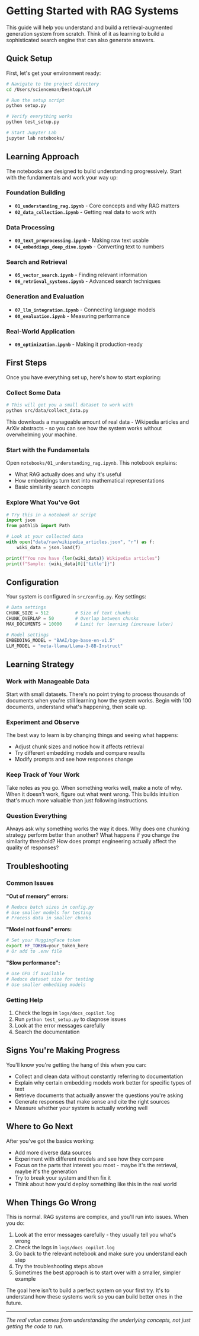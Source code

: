 # Getting Started with RAG Systems

This guide will help you understand and build a retrieval-augmented generation system from scratch. Think of it as learning to build a sophisticated search engine that can also generate answers.

## Quick Setup

First, let's get your environment ready:

```bash
# Navigate to the project directory
cd /Users/scienceman/Desktop/LLM

# Run the setup script
python setup.py

# Verify everything works
python test_setup.py

# Start Jupyter Lab
jupyter lab notebooks/
```

## Learning Approach

The notebooks are designed to build understanding progressively. Start with the fundamentals and work your way up:

### Foundation Building
- **`01_understanding_rag.ipynb`** - Core concepts and why RAG matters
- **`02_data_collection.ipynb`** - Getting real data to work with

### Data Processing
- **`03_text_preprocessing.ipynb`** - Making raw text usable
- **`04_embeddings_deep_dive.ipynb`** - Converting text to numbers

### Search and Retrieval
- **`05_vector_search.ipynb`** - Finding relevant information
- **`06_retrieval_systems.ipynb`** - Advanced search techniques

### Generation and Evaluation
- **`07_llm_integration.ipynb`** - Connecting language models
- **`08_evaluation.ipynb`** - Measuring performance

### Real-World Application
- **`09_optimization.ipynb`** - Making it production-ready

## First Steps

Once you have everything set up, here's how to start exploring:

### Collect Some Data

```bash
# This will get you a small dataset to work with
python src/data/collect_data.py
```

This downloads a manageable amount of real data - Wikipedia articles and ArXiv abstracts - so you can see how the system works without overwhelming your machine.

### Start with the Fundamentals

Open `notebooks/01_understanding_rag.ipynb`. This notebook explains:
- What RAG actually does and why it's useful
- How embeddings turn text into mathematical representations
- Basic similarity search concepts

### Explore What You've Got

```python
# Try this in a notebook or script
import json
from pathlib import Path

# Look at your collected data
with open("data/raw/wikipedia_articles.json", "r") as f:
    wiki_data = json.load(f)

print(f"You now have {len(wiki_data)} Wikipedia articles")
print(f"Sample: {wiki_data[0]['title']}")
```

## Configuration

Your system is configured in `src/config.py`. Key settings:

```python
# Data settings
CHUNK_SIZE = 512          # Size of text chunks
CHUNK_OVERLAP = 50        # Overlap between chunks
MAX_DOCUMENTS = 10000     # Limit for learning (increase later)

# Model settings
EMBEDDING_MODEL = "BAAI/bge-base-en-v1.5"
LLM_MODEL = "meta-llama/Llama-3-8B-Instruct"
```

## Learning Strategy

### Work with Manageable Data
Start with small datasets. There's no point trying to process thousands of documents when you're still learning how the system works. Begin with 100 documents, understand what's happening, then scale up.

### Experiment and Observe
The best way to learn is by changing things and seeing what happens:
- Adjust chunk sizes and notice how it affects retrieval
- Try different embedding models and compare results
- Modify prompts and see how responses change

### Keep Track of Your Work
Take notes as you go. When something works well, make a note of why. When it doesn't work, figure out what went wrong. This builds intuition that's much more valuable than just following instructions.

### Question Everything
Always ask why something works the way it does. Why does one chunking strategy perform better than another? What happens if you change the similarity threshold? How does prompt engineering actually affect the quality of responses?

## Troubleshooting

### Common Issues

**"Out of memory" errors:**
```bash
# Reduce batch sizes in config.py
# Use smaller models for testing
# Process data in smaller chunks
```

**"Model not found" errors:**
```bash
# Set your HuggingFace token
export HF_TOKEN=your_token_here
# Or add to .env file
```

**"Slow performance":**
```bash
# Use GPU if available
# Reduce dataset size for testing
# Use smaller embedding models
```

### Getting Help

1. Check the logs in `logs/docs_copilot.log`
2. Run `python test_setup.py` to diagnose issues
3. Look at the error messages carefully
4. Search the documentation

## Signs You're Making Progress

You'll know you're getting the hang of this when you can:
- Collect and clean data without constantly referring to documentation
- Explain why certain embedding models work better for specific types of text
- Retrieve documents that actually answer the questions you're asking
- Generate responses that make sense and cite the right sources
- Measure whether your system is actually working well

## Where to Go Next

After you've got the basics working:
- Add more diverse data sources
- Experiment with different models and see how they compare
- Focus on the parts that interest you most - maybe it's the retrieval, maybe it's the generation
- Try to break your system and then fix it
- Think about how you'd deploy something like this in the real world

## When Things Go Wrong

This is normal. RAG systems are complex, and you'll run into issues. When you do:
1. Look at the error messages carefully - they usually tell you what's wrong
2. Check the logs in `logs/docs_copilot.log`
3. Go back to the relevant notebook and make sure you understand each step
4. Try the troubleshooting steps above
5. Sometimes the best approach is to start over with a smaller, simpler example

The goal here isn't to build a perfect system on your first try. It's to understand how these systems work so you can build better ones in the future.

---

*The real value comes from understanding the underlying concepts, not just getting the code to run.*
